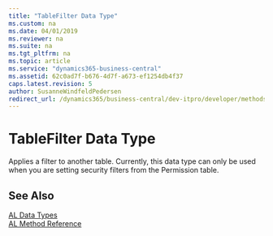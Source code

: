 ```yaml
---
title: "TableFilter Data Type"
ms.custom: na
ms.date: 04/01/2019
ms.reviewer: na
ms.suite: na
ms.tgt_pltfrm: na
ms.topic: article
ms.service: "dynamics365-business-central"
ms.assetid: 62c0ad7f-b676-4d7f-a673-ef1254db4f37
caps.latest.revision: 5
author: SusanneWindfeldPedersen
redirect_url: /dynamics365/business-central/dev-itpro/developer/methods-auto/library
---
```

# TableFilter Data Type
Applies a filter to another table. Currently, this data type can only be used when you are setting security filters from the Permission table.

## See Also
[AL Data Types](devenv-al-data-types.md)  
[AL Method Reference](../methods/devenv-al-method-reference.md)  